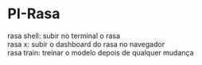 # PI-Rasa

rasa shell: subir no terminal o rasa  
rasa x: subir o dashboard do rasa no navegador  
rasa train: treinar o modelo depois de qualquer mudança
